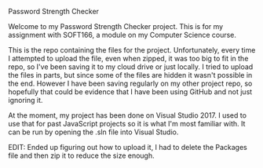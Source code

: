 Password Strength Checker

Welcome to my Password Strength Checker project. This is for my assignment with SOFT166, a module on my Computer Science course.

This is the repo containing the files for the project. Unfortunately, every time I attempted to upload the file, even when zipped, it was
too big to fit in the repo, so I've been saving it to my cloud drive or just locally. I tried to upload the files
in parts, but since some of the files are hidden it wasn't possible in the end. However I have been saving regularly on my other
project repo, so hopefully that could be evidence that I have been using GitHub and not just ignoring it.

At the moment, my project has been done on Visual Studio 2017. I used to use that for past JavaScript projects so it is what I'm most
familiar with. It can be run by opening the .sln file into Visual Studio.

EDIT: Ended up figuring out how to upload it, I had to delete the Packages file and then zip it to reduce the size enough.

